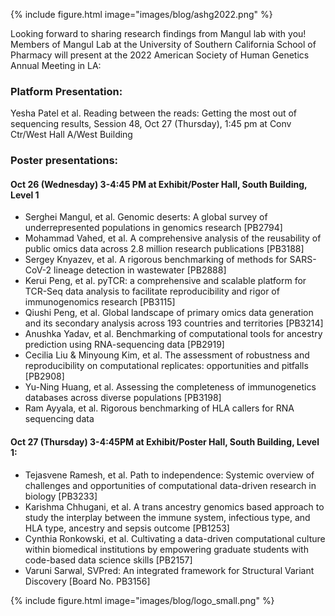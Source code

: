{% include figure.html image="images/blog/ashg2022.png" %}

Looking forward to sharing research findings from Mangul lab with you!
Members of Mangul Lab at the University of Southern California School of Pharmacy will present at the 2022 American Society of Human Genetics Annual Meeting in LA:

### **Platform Presentation**: 
Yesha Patel et al. Reading between the reads: Getting the most out of sequencing results, Session 48, Oct 27 (Thursday), 1:45 pm at Conv Ctr/West Hall A/West Building

### Poster presentations: 
#### Oct 26 (Wednesday) 3-4:45 PM at Exhibit/Poster Hall, South Building, Level 1
- Serghei Mangul, et al. Genomic deserts: A global survey of underrepresented populations in genomics research [PB2794]
- Mohammad Vahed, et al. A comprehensive analysis of the reusability of public omics data across 2.8 million research publications [PB3188]
- Sergey Knyazev, et al. A rigorous benchmarking of methods for SARS-CoV-2 lineage detection in wastewater [PB2888]
- Kerui Peng, et al. pyTCR: a comprehensive and scalable platform for TCR-Seq data analysis to facilitate reproducibility and rigor of immunogenomics research [PB3115]
- Qiushi Peng, et al. Global landscape of primary omics data generation and its secondary analysis across 193 countries and territories [PB3214]
- Anushka Yadav, et al. Benchmarking of computational tools for ancestry prediction using RNA-sequencing data [PB2919]
- Cecilia Liu & Minyoung Kim, et al. The assessment of robustness and reproducibility on computational replicates: opportunities and pitfalls [PB2908]
- Yu-Ning Huang, et al. Assessing the completeness of immunogenetics databases across diverse populations [PB3198]
- Ram Ayyala, et al. Rigorous benchmarking of HLA callers for RNA​​ sequencing data
#### Oct 27 (Thursday) 3-4:45PM at Exhibit/Poster Hall, South Building, Level 1:
* Tejasvene Ramesh, et al. Path to independence: Systemic overview of challenges and opportunities of computational data-driven research in biology [PB3233]
* Karishma Chhugani, et al. A trans ancestry genomics based approach to study the interplay between the immune system, infectious type, and HLA type, ancestry and sepsis outcome [PB1253]
* Cynthia Ronkowski, et al. Cultivating a data-driven computational culture within biomedical institutions by empowering graduate students with code-based data science skills [PB2157]
* Varuni Sarwal, SVPred: An integrated framework for Structural Variant Discovery [Board No. PB3156]

{% include figure.html image="images/blog/logo_small.png" %}
